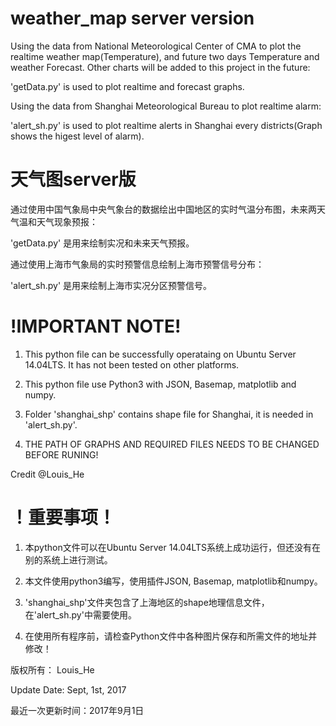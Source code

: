 # weather_map server version


Using the data from National Meteorological Center of CMA to plot the realtime weather map(Temperature), and future two days Temperature and weather Forecast. Other charts will be added to this project in the future:

'getData.py' is used to plot realtime and forecast graphs.


Using the data from Shanghai Meteorological Bureau to plot realtime alarm:

'alert_sh.py' is used to plot realtime alerts in Shanghai every districts(Graph shows the higest level of alarm).

# 天气图server版

通过使用中国气象局中央气象台的数据绘出中国地区的实时气温分布图，未来两天气温和天气现象预报：

'getData.py' 是用来绘制实况和未来天气预报。


通过使用上海市气象局的实时预警信息绘制上海市预警信号分布：

'alert_sh.py' 是用来绘制上海市实况分区预警信号。


# !IMPORTANT NOTE!
1. This python file can be successfully operataing on Ubuntu Server 14.04LTS. It has not been tested on other platforms.

2. This python file use Python3 with JSON, Basemap, matplotlib and numpy.

3. Folder 'shanghai_shp' contains shape file for Shanghai, it is needed in 'alert_sh.py'.

4. THE PATH OF GRAPHS AND REQUIRED FILES NEEDS TO BE CHANGED BEFORE RUNING!

Credit @Louis_He

# ！重要事项！
1. 本python文件可以在Ubuntu Server 14.04LTS系统上成功运行，但还没有在别的系统上进行测试。

2. 本文件使用python3编写，使用插件JSON, Basemap, matplotlib和numpy。

3. 'shanghai_shp'文件夹包含了上海地区的shape地理信息文件，在'alert_sh.py'中需要使用。

4. 在使用所有程序前，请检查Python文件中各种图片保存和所需文件的地址并修改！


版权所有： Louis_He



Update Date: Sept, 1st, 2017

最近一次更新时间：2017年9月1日
